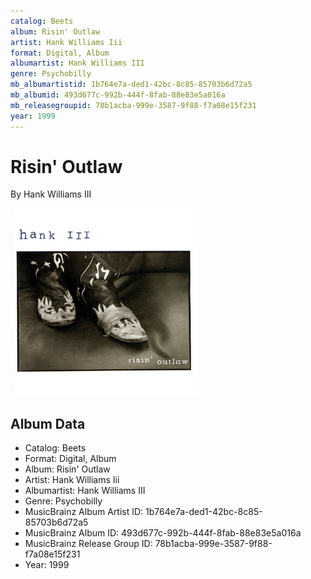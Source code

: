 ```yaml
---
catalog: Beets
album: Risin' Outlaw
artist: Hank Williams Iii
format: Digital, Album
albumartist: Hank Williams III
genre: Psychobilly
mb_albumartistid: 1b764e7a-ded1-42bc-8c85-85703b6d72a5
mb_albumid: 493d677c-992b-444f-8fab-88e83e5a016a
mb_releasegroupid: 78b1acba-999e-3587-9f88-f7a08e15f231
year: 1999
---
```


# Risin' Outlaw

By Hank Williams III

![](../../assets/beetscovers/Hank_Williams_Iii-Risin_Outlaw.png)

## Album Data

- Catalog: Beets
- Format: Digital, Album
- Album: Risin' Outlaw
- Artist: Hank Williams Iii
- Albumartist: Hank Williams III
- Genre: Psychobilly
- MusicBrainz Album Artist ID: 1b764e7a-ded1-42bc-8c85-85703b6d72a5
- MusicBrainz Album ID: 493d677c-992b-444f-8fab-88e83e5a016a
- MusicBrainz Release Group ID: 78b1acba-999e-3587-9f88-f7a08e15f231
- Year: 1999

